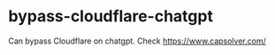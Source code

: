 # bypass-cloudflare-chatgpt
Can bypass Cloudflare on chatgpt. Check https://www.capsolver.com/ 
                                                                                                                                                                                             
